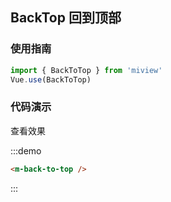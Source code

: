 ## BackTop 回到顶部

### 使用指南

```js
import { BackToTop } from 'miview'
Vue.use(BackToTop)
```

### 代码演示
<script>
  export default {
    data () {
      return {
        height: document.documentElement.clientHeight
      }
    },
    methods: {
      scrollToBottom () {
        console.log('scrollToBottom: ', this.height)
        window.scrollTo(0, this.height + 80 + 96 + 60)
      }
    }
  }
  </script>
<style>
.container > .view {
  min-height: 200vh;
}
</style>
<div class="demo-back-to-top demo-block">
  <el-button @click="scrollToBottom">查看效果</el-button>
  <m-back-to-top />
</div>

:::demo

```html
<m-back-to-top />
```
:::